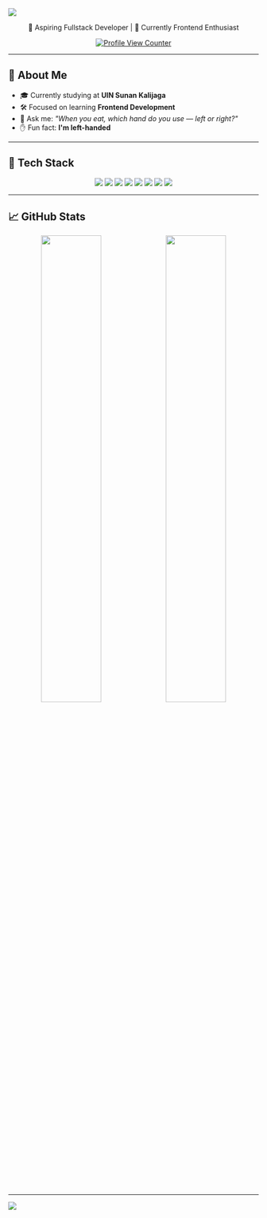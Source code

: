 <!-- Vintage Banner -->
<img src="https://capsule-render.vercel.app/api?type=waving&color=0:131842,25:E68369,50:ECCEAE,100:FBF6E2&height=200&section=header&text=Hi%20I'm%20Bayu!&fontSize=40&fontColor=fff8f0&animation=fadeIn&font=Playball" />

<p align="center">🌟 Aspiring Fullstack Developer | 🎨 Currently Frontend Enthusiast</p>
<p align="center">
  <a href="https://visitcount.itsvg.in">
    <img src="https://camo.githubusercontent.com/4a2c35f42fbcf539614cd736336a4003e25de908ff6f16efd0b64b9343f70abe/68747470733a2f2f6b6f6d617265762e636f6d2f67687076632f3f757365726e616d653d61726261746861626475727261686d616e266c6162656c3d50726f66696c65253230766965777326636f6c6f723d306537356236267374796c653d666c6174" alt="Profile View Counter"/>
  </a>
</p>

---

## 💼 About Me

- 🎓 Currently studying at **UIN Sunan Kalijaga**
- 🛠️ Focused on learning **Frontend Development**
- 🧐 Ask me: _"When you eat, which hand do you use — left or right?"_
- ✋ Fun fact: **I'm left-handed**

---

## 🧰 Tech Stack

<div align="center">
<img src="https://img.shields.io/badge/HTML5-b76e79?style=flat&logo=html5&logoColor=fff5e1" />
<img src="https://img.shields.io/badge/Python-6c584c?style=flat&logo=python&logoColor=e4cba7" />
<img src="https://img.shields.io/badge/Bootstrap-7c5e57?style=flat&logo=bootstrap&logoColor=e4cba7" />
<img src="https://img.shields.io/badge/CSS3-a47148?style=flat&logo=css3&logoColor=fff5e1" />
<img src="https://img.shields.io/badge/PHP-99775c?style=flat&logo=php&logoColor=ffffff" />
<img src="https://img.shields.io/badge/C++-5e5c6c?style=flat&logo=c%2B%2B&logoColor=efe8d8" />
<img src="https://img.shields.io/badge/TailwindCSS-38B2AC?style=flat&logo=tailwindcss&logoColor=ffffff" />
<img src="https://img.shields.io/badge/Figma-000000?style=flat&logo=figma&logoColor=white" />
</div>

---

## 📈 GitHub Stats

<div align="center">
  <img src="https://github-readme-stats.vercel.app/api?username=Wissasono11&theme=gruvbox&hide_border=false&include_all_commits=true&count_private=true" width="49%"/>
  <img src="https://github-readme-stats.vercel.app/api/top-langs/?username=Wissasono11&theme=gruvbox&hide_border=false&include_all_commits=true&count_private=true&layout=compact" width="49%"/>
</div>

---

<!-- Vintage Footer -->
<img src="https://capsule-render.vercel.app/api?type=waving&color=0:cbb49a,100:8e6c5f&height=120&section=footer"/>

